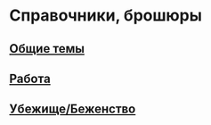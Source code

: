 # Справочники, брошюры

## [Общие темы](general.md)  
## [Работа](work.md)  
## [Убежище/Беженство](refugees.md)